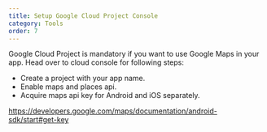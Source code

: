 ```yaml
---
title: Setup Google Cloud Project Console
category: Tools
order: 7
---
```


Google Cloud Project is mandatory if you want to use Google Maps in your app. Head over to cloud console for following steps:
- Create a project with your app name.
- Enable maps and places api.
- Acquire maps api key for Android and iOS separately.

https://developers.google.com/maps/documentation/android-sdk/start#get-key
